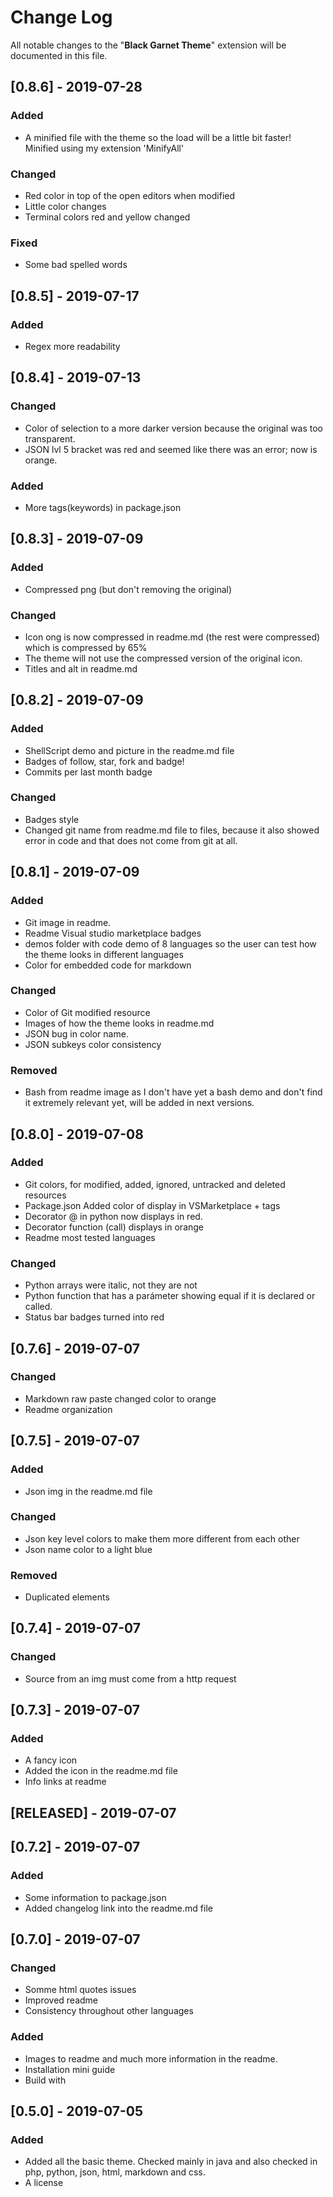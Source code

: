 <!-- markdownlint-disable MD024-->
# **Change Log**

All notable changes to the "**Black Garnet Theme**" extension will be documented in this file.

## [0.8.6] - 2019-07-28

### Added

- A minified file with the theme so the load will be a little bit faster! Minified using my extension 'MinifyAll'

### Changed

- Red color in top of the open editors when modified
- Little color changes
- Terminal colors red and yellow changed

### Fixed

- Some bad spelled words

## [0.8.5] - 2019-07-17

### Added

- Regex more readability

## [0.8.4] - 2019-07-13

### Changed

- Color of selection to a more darker version because the original was too transparent.
- JSON lvl 5 bracket was red and seemed like there was an error; now is orange.

### Added

- More tags(keywords) in package.json

## [0.8.3] - 2019-07-09

### Added

- Compressed png (but don't removing the original)

### Changed

- Icon ong is now compressed in readme.md (the rest were compressed) which is compressed by 65%
- The theme will not use the compressed version of the original icon.
- Titles and alt in readme.md

## [0.8.2] - 2019-07-09

### Added

- ShellScript demo and picture in the readme.md file
- Badges of follow, star, fork and badge!
- Commits per last month badge

### Changed

- Badges style
- Changed git name from readme.md file to files, because it also showed error in code and that does not come from git at all.

## [0.8.1] - 2019-07-09

### Added

- Git image in readme.
- Readme Visual studio marketplace badges
- demos folder with code demo of 8 languages so the user can test how the theme looks in different languages
- Color for embedded code for markdown

### Changed

- Color of Git modified resource
- Images of how the theme looks in readme.md
- JSON bug in color name.
- JSON subkeys color consistency

### Removed

- Bash from readme image as I don't have yet a bash demo and don't find it extremely relevant yet, will be added in next versions.

## [0.8.0] - 2019-07-08

### Added

- Git colors, for modified, added, ignored, untracked and deleted resources
- Package.json Added color of display in VSMarketplace + tags
- Decorator @ in python now displays in red.
- Decorator function (call) displays in orange
- Readme most tested languages

### Changed

- Python arrays were italic, not they are not
- Python function that has a parámeter showing equal if it is declared or called.
- Status bar badges turned into red

## [0.7.6] - 2019-07-07

### Changed

- Markdown raw paste changed color to orange
- Readme organization

## [0.7.5] - 2019-07-07

### Added

- Json img in the readme.md file

### Changed

- Json key level colors to make them more different from each other
- Json name color to a light blue

### Removed

- Duplicated elements

## [0.7.4] - 2019-07-07

### Changed

- Source from an img must come from a http request

## [0.7.3] - 2019-07-07

### Added

- A fancy icon
- Added the icon in the readme.md file
- Info links at readme

## [RELEASED] - 2019-07-07

## [0.7.2] - 2019-07-07

### Added

- Some information to package.json
- Added changelog link into the readme.md file

## [0.7.0] - 2019-07-07

### Changed

- Somme html quotes issues
- Improved readme
- Consistency throughout other languages

### Added

- Images to readme and much more information in the readme.
- Installation mini guide
- Build with

## [0.5.0] - 2019-07-05

### Added

- Added all the basic theme. Checked mainly in java and also checked in php, python, json, html, markdown and css.
- A license
